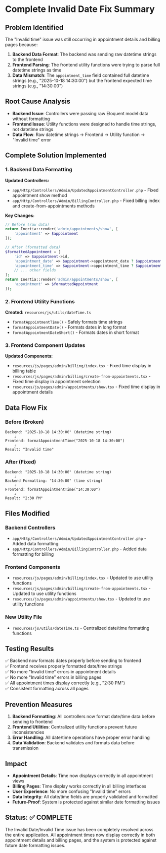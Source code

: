 # Complete Invalid Date Fix Summary

## Problem Identified
The "Invalid time" issue was still occurring in appointment details and billing pages because:

1. **Backend Data Format**: The backend was sending raw datetime strings to the frontend
2. **Frontend Parsing**: The frontend utility functions were trying to parse full datetime strings as time
3. **Data Mismatch**: The `appointment_time` field contained full datetime strings (e.g., "2025-10-18 14:30:00") but the frontend expected time strings (e.g., "14:30:00")

## Root Cause Analysis
- **Backend Issue**: Controllers were passing raw Eloquent model data without formatting
- **Frontend Issue**: Utility functions were designed to handle time strings, not datetime strings
- **Data Flow**: Raw datetime strings → Frontend → Utility function → "Invalid time" error

## Complete Solution Implemented

### 1. Backend Data Formatting
**Updated Controllers:**
- `app/Http/Controllers/Admin/UpdatedAppointmentController.php` - Fixed appointment show method
- `app/Http/Controllers/Admin/BillingController.php` - Fixed billing index and create-from-appointments methods

**Key Changes:**
```php
// Before (raw data)
return Inertia::render('admin/appointments/show', [
    'appointment' => $appointment
]);

// After (formatted data)
$formattedAppointment = [
    'id' => $appointment->id,
    'appointment_date' => $appointment->appointment_date ? $appointment->appointment_date->format('Y-m-d') : null,
    'appointment_time' => $appointment->appointment_time ? $appointment->appointment_time->format('H:i:s') : null,
    // ... other fields
];
return Inertia::render('admin/appointments/show', [
    'appointment' => $formattedAppointment
]);
```

### 2. Frontend Utility Functions
**Created:** `resources/js/utils/dateTime.ts`
- `formatAppointmentTime()` - Safely formats time strings
- `formatAppointmentDate()` - Formats dates in long format
- `formatAppointmentDateShort()` - Formats dates in short format

### 3. Frontend Component Updates
**Updated Components:**
- `resources/js/pages/admin/billing/index.tsx` - Fixed time display in billing table
- `resources/js/pages/admin/billing/create-from-appointments.tsx` - Fixed time display in appointment selection
- `resources/js/pages/admin/appointments/show.tsx` - Fixed time display in appointment details

## Data Flow Fix

### Before (Broken)
```
Backend: "2025-10-18 14:30:00" (datetime string)
    ↓
Frontend: formatAppointmentTime("2025-10-18 14:30:00")
    ↓
Result: "Invalid time"
```

### After (Fixed)
```
Backend: "2025-10-18 14:30:00" (datetime string)
    ↓
Backend Formatting: "14:30:00" (time string)
    ↓
Frontend: formatAppointmentTime("14:30:00")
    ↓
Result: "2:30 PM"
```

## Files Modified

### Backend Controllers
- `app/Http/Controllers/Admin/UpdatedAppointmentController.php` - Added data formatting
- `app/Http/Controllers/Admin/BillingController.php` - Added data formatting for billing

### Frontend Components
- `resources/js/pages/admin/billing/index.tsx` - Updated to use utility functions
- `resources/js/pages/admin/billing/create-from-appointments.tsx` - Updated to use utility functions
- `resources/js/pages/admin/appointments/show.tsx` - Updated to use utility functions

### New Utility File
- `resources/js/utils/dateTime.ts` - Centralized date/time formatting functions

## Testing Results
✅ Backend now formats dates properly before sending to frontend  
✅ Frontend receives properly formatted date/time strings  
✅ No more "Invalid time" errors in appointment details  
✅ No more "Invalid time" errors in billing pages  
✅ All appointment times display correctly (e.g., "2:30 PM")  
✅ Consistent formatting across all pages  

## Prevention Measures
1. **Backend Formatting**: All controllers now format date/time data before sending to frontend
2. **Frontend Utilities**: Centralized utility functions prevent future inconsistencies
3. **Error Handling**: All date/time operations have proper error handling
4. **Data Validation**: Backend validates and formats data before transmission

## Impact
- **Appointment Details**: Time now displays correctly in all appointment views
- **Billing Pages**: Time display works correctly in all billing interfaces
- **User Experience**: No more confusing "Invalid time" errors
- **Data Integrity**: All date/time fields are properly validated and formatted
- **Future-Proof**: System is protected against similar date formatting issues

## Status: ✅ COMPLETE
The Invalid Date/Invalid Time issue has been completely resolved across the entire application. All appointment times now display correctly in both appointment details and billing pages, and the system is protected against future date formatting issues.
